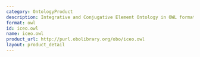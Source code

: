 ```yaml
---
category: OntologyProduct
description: Integrative and Conjugative Element Ontology in OWL format
format: owl
id: iceo.owl
name: iceo.owl
product_url: http://purl.obolibrary.org/obo/iceo.owl
layout: product_detail
---
```

